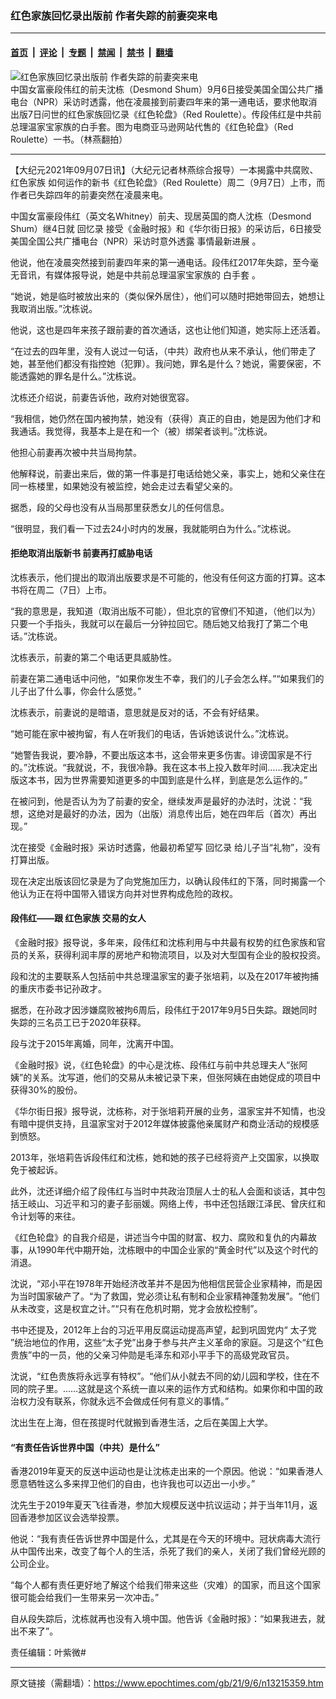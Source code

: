 ### 红色家族回忆录出版前 作者失踪的前妻突来电

---

#### [首页](../../../..?n13215359) &nbsp;|&nbsp; [评论](../../../../../epoch-comment?n13215359) &nbsp;|&nbsp; [专题](../../../../../epoch-special?n13215359) &nbsp;|&nbsp; [禁闻](../../../../../epoch-news?n13215359) &nbsp;|&nbsp; [禁书](../../../../../books?n13215359) &nbsp;|&nbsp; [翻墙](https://github.com/gfw-breaker/nogfw/blob/master/README.md?n13215359)


<div><img alt="红色家族回忆录出版前 作者失踪的前妻突来电" class="attachment-djy_600_400 size-djy_600_400 wp-post-image" src="https://i.epochtimes.com/assets/uploads/2021/09/id13215671-9781797132631-600x400.jpeg"/>
<div class="caption">
 中国女富豪段伟红的前夫沈栋（Desmond Shum）9月6日接受美国全国公共广播电台（NPR）采访时透露，他在凌晨接到前妻四年来的第一通电话，要求他取消出版7日问世的红色家族回忆录《红色轮盘》（Red Roulette）。传段伟红是中共前总理温家宝家族的白手套。图为电商亚马逊网站代售的《红色轮盘》（Red Roulette）一书。（林燕翻拍）
</div></div><hr/><div class="post_content" id="artbody" itemprop="articleBody">
 <!-- article content begin -->
 <p>
  【大纪元2021年09月07日讯】（大纪元记者林燕综合报导）一本揭露中共腐败、
  <ok href="https://www.epochtimes.com/gb/tag/%E7%BA%A2%E8%89%B2%E5%AE%B6%E6%97%8F.html">
   红色家族
  </ok>
  如何运作的新书《红色轮盘》（Red Roulette）周二（9月7日）上市，而作者已失踪四年的前妻突然在凌晨来电。
 </p>
 <p>
  中国女富豪段伟红（英文名Whitney）前夫、现居英国的商人沈栋（Desmond Shum）继4日就
  <ok href="https://www.epochtimes.com/gb/tag/%E5%9B%9E%E5%BF%86%E5%BD%95.html">
   回忆录
  </ok>
  接受《金融时报》和《华尔街日报》的采访后，6日接受美国全国公共广播电台（NPR）采访时意外透露
  <ok href="https://www.npr.org/2021/09/06/1034556269/red-roulette-reveals-the-inside-of-chinas-wealth-making-machine">
   事情最新进展
  </ok>
  。
 </p>
 <p>
  他说，他在凌晨突然接到前妻四年来的第一通电话。段伟红2017年失踪，至今毫无音讯，有媒体报导说，她是中共前总理温家宝家族的
  <ok href="https://www.epochtimes.com/gb/tag/%E7%99%BD%E6%89%8B%E5%A5%97.html">
   白手套
  </ok>
  。
 </p>
 <p>
  “她说，她是临时被放出来的（类似保外居住），他们可以随时把她带回去，她想让我取消出版。”沈栋说。
 </p>
 <p>
  他说，这也是四年来孩子跟前妻的首次通话，这也让他们知道，她实际上还活着。
 </p>
 <p>
  “在过去的四年里，没有人说过一句话，（中共）政府也从来不承认，他们带走了她，甚至他们都没有指控她（犯罪）。我问她，罪名是什么？她说，需要保密，不能透露她的罪名是什么。”沈栋说。
 </p>
 <p>
  沈栋还介绍说，前妻告诉他，政府对她很宽容。
 </p>
 <p>
  “我相信，她仍然在国内被拘禁，她没有（获得）真正的自由，她是因为他们才和我通话。我觉得，我基本上是在和一个（被）绑架者谈判。”沈栋说。
 </p>
 <p>
  他担心前妻再次被中共当局拘禁。
 </p>
 <p>
  他解释说，前妻出来后，做的第一件事是打电话给她父亲，事实上，她和父亲住在同一栋楼里，如果她没有被监控，她会走过去看望父亲的。
 </p>
 <p>
  据悉，段的父母也没有从当局那里获悉女儿的任何信息。
 </p>
 <p>
  “很明显，我们看一下过去24小时内的发展，我就能明白为什么。”沈栋说。
 </p>
 <h4>
  拒绝取消出版新书 前妻再打威胁电话
 </h4>
 <p>
  沈栋表示，他们提出的取消出版要求是不可能的，他没有任何这方面的打算。这本书将在周二（7日）上市。
 </p>
 <p>
  “我的意思是，我知道（取消出版不可能），但北京的官僚们不知道，（他们以为）只要一个手指头，我就可以在最后一分钟拉回它。随后她又给我打了第二个电话。”沈栋说。
 </p>
 <p>
  沈栋表示，前妻的第二个电话更具威胁性。
 </p>
 <p>
  前妻在第二通电话中问他，“如果你发生不幸，我们的儿子会怎么样。”“如果我们的儿子出了什么事，你会什么感觉。”
 </p>
 <p>
  沈栋表示，前妻说的是暗语，意思就是反对的话，不会有好结果。
 </p>
 <p>
  “她可能在家中被拘留，有人在听我们的电话，告诉她该说什么。”沈栋说。
 </p>
 <p>
  “她警告我说，要冷静，不要出版这本书，这会带来更多伤害。诽谤国家是不行的。”沈栋说。“我就说，不，我很冷静。我在这本书上投入数年时间……我决定出版这本书，因为世界需要知道更多的中国到底是什么样，到底是怎么运作的。”
 </p>
 <p>
  在被问到，他是否认为为了前妻的安全，继续发声是最好的办法时，沈说：“我想，这绝对是最好的办法，因为（出版）消息传出后，她在四年后（首次）再出现。”
 </p>
 <p>
  沈在接受《金融时报》采访时透露，他最初希望写
  <ok href="https://www.epochtimes.com/gb/tag/%E5%9B%9E%E5%BF%86%E5%BD%95.html">
   回忆录
  </ok>
  给儿子当“礼物”，没有打算出版。
 </p>
 <p>
  现在决定出版该回忆录是为了向党施加压力，以确认段伟红的下落，同时揭露一个他认为正在将中国带入错误方向并对世界构成危险的政权。
 </p>
 <h4>
  段伟红——跟
  <ok href="https://www.epochtimes.com/gb/tag/%E7%BA%A2%E8%89%B2%E5%AE%B6%E6%97%8F.html">
   红色家族
  </ok>
  交易的女人
 </h4>
 <p>
  《金融时报》报导说，多年来，段伟红和沈栋利用与中共最有权势的红色家族和官员的关系，获得利润丰厚的房地产和物流项目，以及对大型国有企业的股权投资。
 </p>
 <p>
  段和沈的主要联系人包括前中共总理温家宝的妻子张培莉，以及在2017年被拘捕的重庆市委书记孙政才。
 </p>
 <p>
  据悉，在孙政才因涉嫌腐败被拘6周后，段伟红于2017年9月5日失踪。跟她同时失踪的三名员工已于2020年获释。
 </p>
 <p>
  段与沈于2015年离婚，同年，沈离开中国。
 </p>
 <p>
  《金融时报》说，《红色轮盘》的中心是沈栋、段伟红与前中共总理夫人“张阿姨”的关系。沈写道，他们的交易从未被记录下来，但张阿姨在由她促成的项目中获得30%的股份。
 </p>
 <p>
  《华尔街日报》报导说，沈栋称，对于张培莉开展的业务，温家宝并不知情，也没有暗中提供支持，且温家宝对于2012年媒体披露他亲属财产和商业活动的规模感到愤怒。
 </p>
 <p>
  2013年，张培莉告诉段伟红和沈栋，她和她的孩子已经将资产上交国家，以换取免于被起诉。
 </p>
 <p>
  此外，沈还详细介绍了段伟红与当时中共政治顶层人士的私人会面和谈话，其中包括王岐山、习近平和习的妻子彭丽媛。网络上传，书中还包括跟江泽民、曾庆红和令计划等的来往。
 </p>
 <p>
  《红色轮盘》的自我介绍是，讲述当今中国的财富、权力、腐败和复仇的内幕故事，从1990年代中期开始，沈栋眼中的中国企业家的“黄金时代”以及这个时代的消退。
 </p>
 <p>
  沈说，“邓小平在1978年开始经济改革并不是因为他相信民营企业家精神，而是因为当时国家破产了。“为了救国，党必须让私有制和企业家精神蓬勃发展”。“他们从未改变，这是权宜之计。”“只有在危机时期，党才会放松控制”。
 </p>
 <p>
  书中还提及，2012年上台的习近平用反腐运动提高声望，起到巩固党内“
  <ok href="https://www.epochtimes.com/gb/tag/%E5%A4%AA%E5%AD%90%E5%85%9A.html">
   太子党
  </ok>
  ”统治地位的作用，这些“太子党”出身于参与共产主义革命的家庭。习是这个“红色贵族”中的一员，他的父亲习仲勋是毛泽东和邓小平手下的高级党政官员。
 </p>
 <p>
  沈说，“红色贵族将永远享有特权”。“他们从小就去不同的幼儿园和学校，住在不同的院子里。……这就是这个系统一直以来的运作方式和结构。如果你和中国的政治权力没有联系，你就永远不会做成任何有意义的事情。”
 </p>
 <p>
  沈出生在上海，但在孩提时代就搬到香港生活，之后在美国上大学。
 </p>
 <h4>
  “有责任告诉世界中国（中共）是什么”
 </h4>
 <p>
  香港2019年夏天的反送中运动也是让沈栋走出来的一个原因。他说：“如果香港人愿意牺牲这么多来捍卫他们的自由，也许我也可以迈出一小步。”
 </p>
 <p>
  沈先生于2019年夏天飞往香港，参加大规模反送中抗议运动；并于当年11月，返回香港参加区议会选举投票。
 </p>
 <p>
  他说：“我有责任告诉世界中国是什么，尤其是在今天的环境中。冠状病毒大流行从中国传出来，改变了每个人的生活，杀死了我们的亲人，关闭了我们曾经光顾的公司企业。
 </p>
 <p>
  “每个人都有责任更好地了解这个给我们带来这些（灾难）的国家，而且这个国家很可能会给我们一生带来另一次冲击。”
 </p>
 <p>
  自从段失踪后，沈栋就再也没有入境中国。他告诉《金融时报》：“如果我进去，就出不来了”。
 </p>
 <p>
  责任编辑：叶紫微#
 </p>
 <!-- article content end -->
 <div id="below_article_ad">
 </div>
</div>


---

原文链接（需翻墙）：https://www.epochtimes.com/gb/21/9/6/n13215359.htm